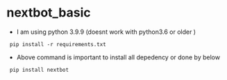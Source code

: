# nextbot_basic
- I am using python 3.9.9 (doesnt work with python3.6 or older )
```console
 pip install -r requirements.txt
```
- Above command is important to install all depedency or done by below
```console
 pip install nextbot
```
